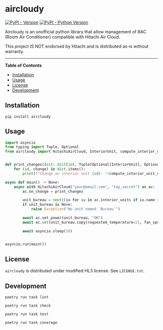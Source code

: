 # aircloudy

[![PyPI - Version](https://img.shields.io/pypi/v/aircloudy.svg)](https://pypi.org/project/aircloudy)
[![PyPI - Python Version](https://img.shields.io/pypi/pyversions/aircloudy.svg)](https://pypi.org/project/aircloudy)

Aircloudy is an unofficial python library that allow management of RAC (Room Air Conditioner) compatible with Hitachi Air Cloud.

This project IS NOT endorsed by Hitachi and is distributed as-is without warranty.

-----

**Table of Contents**

- [Installation](#installation)
- [Usage](#usage)
- [License](#license)
- [Development](#development)

## Installation

```console
pip install aircloudy
```

## Usage

```python
import asyncio
from typing import Tuple, Optional
from aircloudy import HitachiAirCloud, InteriorUnit, compute_interior_unit_diff_description


def print_changes(dict: dict[int, Tuple[Optional[InteriorUnit], Optional[InteriorUnit]]]) -> None:
    for (id, change) in dict.items():
        print(f"Change on interior unit {id}: "+compute_interior_unit_diff_description(change[0], change[1]))

async def main() -> None:
    async with HitachiAirCloud("your@email.com", "top_secret") as ac:
        ac.on_change = print_changes

        unit_bureau = next((iu for iu in ac.interior_units if iu.name == "Bureau"), None)
        if unit_bureau is None:
            raise Exception("No unit named `Bureau`")

        await ac.set_power(unit_bureau, "ON")
        await ac.set(unit_bureau.copy(requested_temperature=21, fan_speed="LV3"))

        await asyncio.sleep(30)


asyncio.run(main())
```

## License

`aircloudy` is distributed under modified HL3 license. See `LICENSE.txt`.

## Development

```console
poetry run task lint
```

```console
poetry run task check
```

```console
poetry run task test
```

```console
poetry run task coverage
```